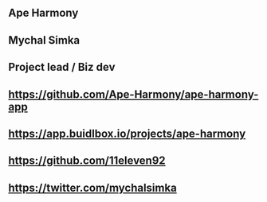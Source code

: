 ## Ape Harmony

## Mychal Simka

## Project lead / Biz dev

## https://github.com/Ape-Harmony/ape-harmony-app

## https://app.buidlbox.io/projects/ape-harmony

## https://github.com/11eleven92

## https://twitter.com/mychalsimka
